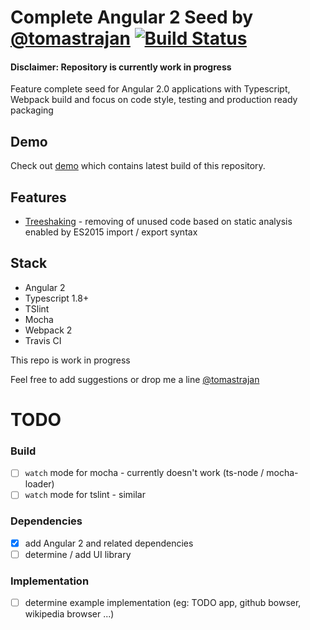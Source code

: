 # Complete Angular 2 Seed by [@tomastrajan](https://twitter.com/tomastrajan) [![Build Status](https://travis-ci.org/tomastrajan/complete-angular2-seed.svg?branch=master)](https://travis-ci.org/tomastrajan/complete-angular2-seed)

#### Disclaimer: Repository is currently work in progress

Feature complete seed for Angular 2.0 applications with Typescript, Webpack build 
and focus on code style, testing and production ready packaging

## Demo
Check out [demo](http://tomastrajan.github.io/complete-angular2-seed) which contains latest build of this repository. 

## Features
* [Treeshaking](http://www.2ality.com/2015/12/webpack-tree-shaking.html) - removing 
  of unused code based on static analysis enabled by ES2015 import / export syntax

## Stack
* Angular 2
* Typescript 1.8+
* TSlint
* Mocha
* Webpack 2
* Travis CI

This repo is work in progress

Feel free to add suggestions or drop me a line [@tomastrajan](https://twitter.com/tomastrajan)

# TODO

### Build

- [ ] `watch` mode for mocha - currently doesn't work (ts-node / mocha-loader)
- [ ] `watch` mode for tslint - similar

### Dependencies

- [x] add Angular 2 and related dependencies
- [ ] determine / add UI library

### Implementation

- [ ] determine example implementation (eg: TODO app, github bowser, wikipedia browser ...)



